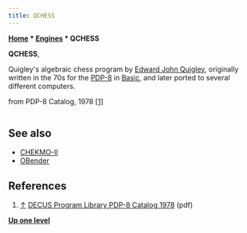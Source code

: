 ```yaml
---
title: QCHESS
---
```

**[Home](Home "Home") \* [Engines](Engines "Engines") \* QCHESS**


**QCHESS**,  

Quigley's algebraic chess program by [Edward John Quigley](Edward_John_Quigley "Edward John Quigley"), originally written in the 70s for the [PDP-8](PDP-8 "PDP-8") in [Basic](Basic "Basic"), and later ported to several different computers.






from PDP-8 Catalog, 1978 <a id="cite-note-1" href="#cite-ref-1">[1]</a>




```C++QCHESS is a Chess game written in BASIC that uses an algorithmic model of the game of Chess. The program as submitted to [DECUS](https://en.wikipedia.org/wiki/DECUS) represents the end of about two years of work. Originally written for the PDP-8, QCHESS has been run on several different computers. 

```

## See also


* [CHEKMO-II](CHEKMO-II "CHEKMO-II")
* [OBender](OBender "OBender")


## References


1. <a id="cite-ref-1" href="#cite-note-1">↑</a> [DECUS Program Library PDP-8 Catalog 1978](http://www.bitsavers.org/pdf/dec/decus/programCatalogs/DECUS_Catalog_PDP-8_Aug78.pdf) (pdf)

**[Up one level](Engines "Engines")**







 
